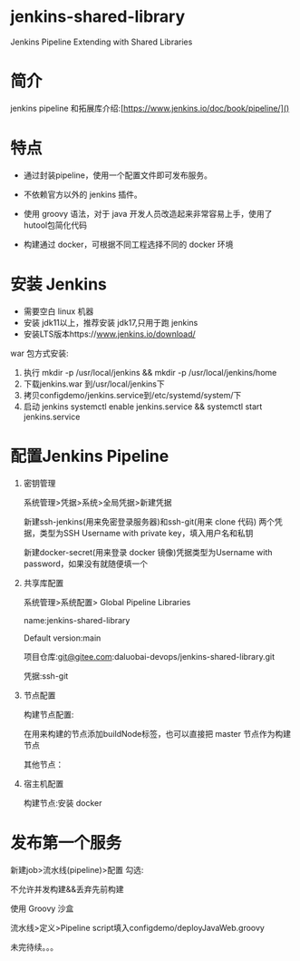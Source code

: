 # jenkins-shared-library
Jenkins Pipeline Extending with Shared Libraries 
# 简介
jenkins pipeline 和拓展库介绍:[https://www.jenkins.io/doc/book/pipeline/]()

# 特点

- 通过封装pipeline，使用一个配置文件即可发布服务。

- 不依赖官方以外的 jenkins 插件。

- 使用 groovy 语法，对于 java 开发人员改造起来非常容易上手，使用了 hutool包简化代码
- 构建通过 docker，可根据不同工程选择不同的 docker 环境

# 安装 Jenkins

- 需要空白 linux 机器
- 安装 jdk11以上，推荐安装 jdk17,只用于跑 jenkins
- 安装LTS版本https://www.jenkins.io/download/

war 包方式安装:

1. 执行 mkdir -p /usr/local/jenkins && mkdir -p /usr/local/jenkins/home
2. 下载jenkins.war 到/usr/local/jenkins下
3. 拷贝configdemo/jenkins.service到/etc/systemd/system/下
4. 启动 jenkins systemctl enable jenkins.service && systemctl start jenkins.service

# 配置Jenkins Pipeline

1. 密钥管理

   系统管理>凭据>系统>全局凭据>新建凭据

   新建ssh-jenkins(用来免密登录服务器)和ssh-git(用来 clone 代码) 两个凭据，类型为SSH Username with private key，填入用户名和私钥

   新建docker-secret(用来登录 docker 镜像)凭据类型为Username with password，如果没有就随便填一个

2. 共享库配置

   系统管理>系统配置> Global Pipeline Libraries

   name:jenkins-shared-library

   Default version:main

   项目仓库:git@gitee.com:daluobai-devops/jenkins-shared-library.git

   凭据:ssh-git

3. 节点配置

   构建节点配置:

   在用来构建的节点添加buildNode标签，也可以直接把 master 节点作为构建节点

   其他节点：

4. 宿主机配置

   构建节点:安装 docker

# 发布第一个服务

新建job>流水线(pipeline)>配置
勾选:

不允许并发构建&&丢弃先前构建

使用 Groovy 沙盒

流水线>定义>Pipeline script填入configdemo/deployJavaWeb.groovy



未完待续。。。
